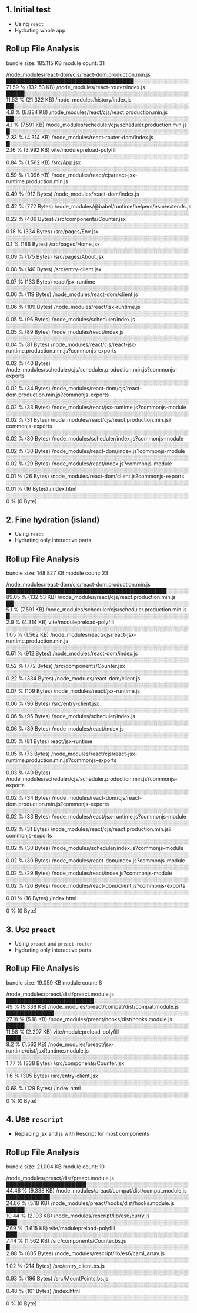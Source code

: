 ## 1. Initial test

- Using `react`
- Hydrating whole app.

Rollup File Analysis
-----------------------------
bundle size:    185.115 KB
module count:   31

/node_modules/react-dom/cjs/react-dom.production.min.js
███████████████████████████████████░░░░░░░░░░░░░░░ 71.59 % (132.53 KB)
/node_modules/react-router/index.js
█████░░░░░░░░░░░░░░░░░░░░░░░░░░░░░░░░░░░░░░░░░░░░░ 11.52 % (21.322 KB)
/node_modules/history/index.js
██░░░░░░░░░░░░░░░░░░░░░░░░░░░░░░░░░░░░░░░░░░░░░░░░ 4.8 % (8.884 KB)
/node_modules/react/cjs/react.production.min.js
██░░░░░░░░░░░░░░░░░░░░░░░░░░░░░░░░░░░░░░░░░░░░░░░░ 4.1 % (7.591 KB)
/node_modules/scheduler/cjs/scheduler.production.min.js
█░░░░░░░░░░░░░░░░░░░░░░░░░░░░░░░░░░░░░░░░░░░░░░░░░ 2.33 % (4.314 KB)
/node_modules/react-router-dom/index.js
█░░░░░░░░░░░░░░░░░░░░░░░░░░░░░░░░░░░░░░░░░░░░░░░░░ 2.16 % (3.992 KB)
vite/modulepreload-polyfill
░░░░░░░░░░░░░░░░░░░░░░░░░░░░░░░░░░░░░░░░░░░░░░░░░░ 0.84 % (1.562 KB)
/src/App.jsx
░░░░░░░░░░░░░░░░░░░░░░░░░░░░░░░░░░░░░░░░░░░░░░░░░░ 0.59 % (1.096 KB)
/node_modules/react/cjs/react-jsx-runtime.production.min.js
░░░░░░░░░░░░░░░░░░░░░░░░░░░░░░░░░░░░░░░░░░░░░░░░░░ 0.49 % (912 Bytes)
/node_modules/react-dom/index.js
░░░░░░░░░░░░░░░░░░░░░░░░░░░░░░░░░░░░░░░░░░░░░░░░░░ 0.42 % (772 Bytes)
/node_modules/@babel/runtime/helpers/esm/extends.js
░░░░░░░░░░░░░░░░░░░░░░░░░░░░░░░░░░░░░░░░░░░░░░░░░░ 0.22 % (409 Bytes)
/src/components/Counter.jsx
░░░░░░░░░░░░░░░░░░░░░░░░░░░░░░░░░░░░░░░░░░░░░░░░░░ 0.18 % (334 Bytes)
/src/pages/Env.jsx
░░░░░░░░░░░░░░░░░░░░░░░░░░░░░░░░░░░░░░░░░░░░░░░░░░ 0.1 % (186 Bytes)
/src/pages/Home.jsx
░░░░░░░░░░░░░░░░░░░░░░░░░░░░░░░░░░░░░░░░░░░░░░░░░░ 0.09 % (175 Bytes)
/src/pages/About.jsx
░░░░░░░░░░░░░░░░░░░░░░░░░░░░░░░░░░░░░░░░░░░░░░░░░░ 0.08 % (140 Bytes)
/src/entry-client.jsx
░░░░░░░░░░░░░░░░░░░░░░░░░░░░░░░░░░░░░░░░░░░░░░░░░░ 0.07 % (133 Bytes)
react/jsx-runtime
░░░░░░░░░░░░░░░░░░░░░░░░░░░░░░░░░░░░░░░░░░░░░░░░░░ 0.06 % (119 Bytes)
/node_modules/react-dom/client.js
░░░░░░░░░░░░░░░░░░░░░░░░░░░░░░░░░░░░░░░░░░░░░░░░░░ 0.06 % (109 Bytes)
/node_modules/react/jsx-runtime.js
░░░░░░░░░░░░░░░░░░░░░░░░░░░░░░░░░░░░░░░░░░░░░░░░░░ 0.05 % (96 Bytes)
/node_modules/scheduler/index.js
░░░░░░░░░░░░░░░░░░░░░░░░░░░░░░░░░░░░░░░░░░░░░░░░░░ 0.05 % (89 Bytes)
/node_modules/react/index.js
░░░░░░░░░░░░░░░░░░░░░░░░░░░░░░░░░░░░░░░░░░░░░░░░░░ 0.04 % (81 Bytes)
/node_modules/react/cjs/react-jsx-runtime.production.min.js?commonjs-exports
░░░░░░░░░░░░░░░░░░░░░░░░░░░░░░░░░░░░░░░░░░░░░░░░░░ 0.02 % (40 Bytes)
/node_modules/scheduler/cjs/scheduler.production.min.js?commonjs-exports
░░░░░░░░░░░░░░░░░░░░░░░░░░░░░░░░░░░░░░░░░░░░░░░░░░ 0.02 % (34 Bytes)
/node_modules/react-dom/cjs/react-dom.production.min.js?commonjs-exports
░░░░░░░░░░░░░░░░░░░░░░░░░░░░░░░░░░░░░░░░░░░░░░░░░░ 0.02 % (33 Bytes)
/node_modules/react/jsx-runtime.js?commonjs-module
░░░░░░░░░░░░░░░░░░░░░░░░░░░░░░░░░░░░░░░░░░░░░░░░░░ 0.02 % (31 Bytes)
/node_modules/react/cjs/react.production.min.js?commonjs-exports
░░░░░░░░░░░░░░░░░░░░░░░░░░░░░░░░░░░░░░░░░░░░░░░░░░ 0.02 % (30 Bytes)
/node_modules/scheduler/index.js?commonjs-module
░░░░░░░░░░░░░░░░░░░░░░░░░░░░░░░░░░░░░░░░░░░░░░░░░░ 0.02 % (30 Bytes)
/node_modules/react-dom/index.js?commonjs-module
░░░░░░░░░░░░░░░░░░░░░░░░░░░░░░░░░░░░░░░░░░░░░░░░░░ 0.02 % (29 Bytes)
/node_modules/react/index.js?commonjs-module
░░░░░░░░░░░░░░░░░░░░░░░░░░░░░░░░░░░░░░░░░░░░░░░░░░ 0.01 % (26 Bytes)
/node_modules/react-dom/client.js?commonjs-exports
░░░░░░░░░░░░░░░░░░░░░░░░░░░░░░░░░░░░░░░░░░░░░░░░░░ 0.01 % (16 Bytes)
/index.html
░░░░░░░░░░░░░░░░░░░░░░░░░░░░░░░░░░░░░░░░░░░░░░░░░░ 0 % (0 Byte)

## 2. Fine hydration (island)

- Using `react`
- Hydrating only interactive parts

Rollup File Analysis
-----------------------------
bundle size:    148.827 KB
module count:   23

/node_modules/react-dom/cjs/react-dom.production.min.js
████████████████████████████████████████████░░░░░░ 89.05 % (132.53 KB)
/node_modules/react/cjs/react.production.min.js
██░░░░░░░░░░░░░░░░░░░░░░░░░░░░░░░░░░░░░░░░░░░░░░░░ 5.1 % (7.591 KB)
/node_modules/scheduler/cjs/scheduler.production.min.js
█░░░░░░░░░░░░░░░░░░░░░░░░░░░░░░░░░░░░░░░░░░░░░░░░░ 2.9 % (4.314 KB)
vite/modulepreload-polyfill
░░░░░░░░░░░░░░░░░░░░░░░░░░░░░░░░░░░░░░░░░░░░░░░░░░ 1.05 % (1.562 KB)
/node_modules/react/cjs/react-jsx-runtime.production.min.js
░░░░░░░░░░░░░░░░░░░░░░░░░░░░░░░░░░░░░░░░░░░░░░░░░░ 0.61 % (912 Bytes)
/node_modules/react-dom/index.js
░░░░░░░░░░░░░░░░░░░░░░░░░░░░░░░░░░░░░░░░░░░░░░░░░░ 0.52 % (772 Bytes)
/src/components/Counter.jsx
░░░░░░░░░░░░░░░░░░░░░░░░░░░░░░░░░░░░░░░░░░░░░░░░░░ 0.22 % (334 Bytes)
/node_modules/react-dom/client.js
░░░░░░░░░░░░░░░░░░░░░░░░░░░░░░░░░░░░░░░░░░░░░░░░░░ 0.07 % (109 Bytes)
/node_modules/react/jsx-runtime.js
░░░░░░░░░░░░░░░░░░░░░░░░░░░░░░░░░░░░░░░░░░░░░░░░░░ 0.06 % (96 Bytes)
/src/entry-client.jsx
░░░░░░░░░░░░░░░░░░░░░░░░░░░░░░░░░░░░░░░░░░░░░░░░░░ 0.06 % (95 Bytes)
/node_modules/scheduler/index.js
░░░░░░░░░░░░░░░░░░░░░░░░░░░░░░░░░░░░░░░░░░░░░░░░░░ 0.06 % (89 Bytes)
/node_modules/react/index.js
░░░░░░░░░░░░░░░░░░░░░░░░░░░░░░░░░░░░░░░░░░░░░░░░░░ 0.05 % (81 Bytes)
react/jsx-runtime
░░░░░░░░░░░░░░░░░░░░░░░░░░░░░░░░░░░░░░░░░░░░░░░░░░ 0.05 % (73 Bytes)
/node_modules/react/cjs/react-jsx-runtime.production.min.js?commonjs-exports
░░░░░░░░░░░░░░░░░░░░░░░░░░░░░░░░░░░░░░░░░░░░░░░░░░ 0.03 % (40 Bytes)
/node_modules/scheduler/cjs/scheduler.production.min.js?commonjs-exports
░░░░░░░░░░░░░░░░░░░░░░░░░░░░░░░░░░░░░░░░░░░░░░░░░░ 0.02 % (34 Bytes)
/node_modules/react-dom/cjs/react-dom.production.min.js?commonjs-exports
░░░░░░░░░░░░░░░░░░░░░░░░░░░░░░░░░░░░░░░░░░░░░░░░░░ 0.02 % (33 Bytes)
/node_modules/react/jsx-runtime.js?commonjs-module
░░░░░░░░░░░░░░░░░░░░░░░░░░░░░░░░░░░░░░░░░░░░░░░░░░ 0.02 % (31 Bytes)
/node_modules/react/cjs/react.production.min.js?commonjs-exports
░░░░░░░░░░░░░░░░░░░░░░░░░░░░░░░░░░░░░░░░░░░░░░░░░░ 0.02 % (30 Bytes)
/node_modules/scheduler/index.js?commonjs-module
░░░░░░░░░░░░░░░░░░░░░░░░░░░░░░░░░░░░░░░░░░░░░░░░░░ 0.02 % (30 Bytes)
/node_modules/react-dom/index.js?commonjs-module
░░░░░░░░░░░░░░░░░░░░░░░░░░░░░░░░░░░░░░░░░░░░░░░░░░ 0.02 % (29 Bytes)
/node_modules/react/index.js?commonjs-module
░░░░░░░░░░░░░░░░░░░░░░░░░░░░░░░░░░░░░░░░░░░░░░░░░░ 0.02 % (26 Bytes)
/node_modules/react-dom/client.js?commonjs-exports
░░░░░░░░░░░░░░░░░░░░░░░░░░░░░░░░░░░░░░░░░░░░░░░░░░ 0.01 % (16 Bytes)
/index.html
░░░░░░░░░░░░░░░░░░░░░░░░░░░░░░░░░░░░░░░░░░░░░░░░░░ 0 % (0 Byte)

## 3. Use `preact`

- Using `preact` and `preact-router`
- Hydrating only interactive parts.

Rollup File Analysis
-----------------------------
bundle size:    19.059 KB
module count:   8

/node_modules/preact/dist/preact.module.js
████████████████████████░░░░░░░░░░░░░░░░░░░░░░░░░░ 49 % (9.338 KB)
/node_modules/preact/compat/dist/compat.module.js
█████████████░░░░░░░░░░░░░░░░░░░░░░░░░░░░░░░░░░░░░ 27.18 % (5.18 KB)
/node_modules/preact/hooks/dist/hooks.module.js
█████░░░░░░░░░░░░░░░░░░░░░░░░░░░░░░░░░░░░░░░░░░░░░ 11.58 % (2.207 KB)
vite/modulepreload-polyfill
████░░░░░░░░░░░░░░░░░░░░░░░░░░░░░░░░░░░░░░░░░░░░░░ 8.2 % (1.562 KB)
/node_modules/preact/jsx-runtime/dist/jsxRuntime.module.js
░░░░░░░░░░░░░░░░░░░░░░░░░░░░░░░░░░░░░░░░░░░░░░░░░░ 1.77 % (338 Bytes)
/src/components/Counter.jsx
░░░░░░░░░░░░░░░░░░░░░░░░░░░░░░░░░░░░░░░░░░░░░░░░░░ 1.6 % (305 Bytes)
/src/entry-client.jsx
░░░░░░░░░░░░░░░░░░░░░░░░░░░░░░░░░░░░░░░░░░░░░░░░░░ 0.68 % (129 Bytes)
/index.html
░░░░░░░░░░░░░░░░░░░░░░░░░░░░░░░░░░░░░░░░░░░░░░░░░░ 0 % (0 Byte)

## 4. Use `rescript`

- Replacing jsx and js with Rescript for most components

Rollup File Analysis
-----------------------------
bundle size:    21.004 KB
module count:   10

/node_modules/preact/dist/preact.module.js
██████████████████████░░░░░░░░░░░░░░░░░░░░░░░░░░░░ 44.46 % (9.338 KB)
/node_modules/preact/compat/dist/compat.module.js
████████████░░░░░░░░░░░░░░░░░░░░░░░░░░░░░░░░░░░░░░ 24.66 % (5.18 KB)
/node_modules/preact/hooks/dist/hooks.module.js
█████░░░░░░░░░░░░░░░░░░░░░░░░░░░░░░░░░░░░░░░░░░░░░ 10.44 % (2.193 KB)
/node_modules/rescript/lib/es6/curry.js
███░░░░░░░░░░░░░░░░░░░░░░░░░░░░░░░░░░░░░░░░░░░░░░░ 7.69 % (1.615 KB)
vite/modulepreload-polyfill
███░░░░░░░░░░░░░░░░░░░░░░░░░░░░░░░░░░░░░░░░░░░░░░░ 7.44 % (1.562 KB)
/src/components/Counter.bs.js
█░░░░░░░░░░░░░░░░░░░░░░░░░░░░░░░░░░░░░░░░░░░░░░░░░ 2.88 % (605 Bytes)
/node_modules/rescript/lib/es6/caml_array.js
░░░░░░░░░░░░░░░░░░░░░░░░░░░░░░░░░░░░░░░░░░░░░░░░░░ 1.02 % (214 Bytes)
/src/entry_client.bs.js
░░░░░░░░░░░░░░░░░░░░░░░░░░░░░░░░░░░░░░░░░░░░░░░░░░ 0.93 % (196 Bytes)
/src/MountPoints.bs.js
░░░░░░░░░░░░░░░░░░░░░░░░░░░░░░░░░░░░░░░░░░░░░░░░░░ 0.48 % (101 Bytes)
/index.html
░░░░░░░░░░░░░░░░░░░░░░░░░░░░░░░░░░░░░░░░░░░░░░░░░░ 0 % (0 Byte)
